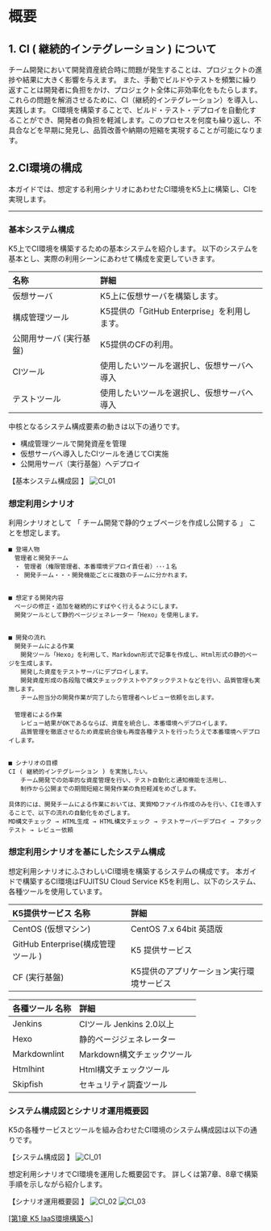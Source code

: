 # 概要

## 1. CI ( 継続的インテグレーション ) について

チーム開発において開発資産統合時に問題が発生することは、プロジェクトの進捗や結果に大きく影響を与えます。
また、手動でビルドやテストを頻繁に繰り返すことは開発者に負担をかけ、プロジェクト全体に非効率化をもたらします。
これらの問題を解消させるために、CI（継続的インテグレーション）を導入し、実践します。
CI環境を構築することで、ビルド・テスト・デプロイを自動化することができ、開発者の負担を軽減します。このプロセスを何度も繰り返し、不具合などを早期に発見し、品質改善や納期の短縮を実現することが可能になります。

## 2.CI環境の構成

本ガイドでは、想定する利用シナリオにあわせたCI環境をK5上に構築し、CIを実現します。

------------------------------------------------------------------------------------------------

### 基本システム構成

K5上でCI環境を構築するための基本システムを紹介します。
以下のシステムを基本とし、実際の利用シーンにあわせて構成を変更していきます。

 名称                             | 詳細
:-------------------------------- | :--------------------------------
仮想サーバ                        | K5上に仮想サーバを構築します。
構成管理ツール                    | K5提供の「GitHub Enterprise」を利用します。
公開用サーバ (実行基盤)           | K5提供のCFの利用。
CIツール                          | 使用したいツールを選択し、仮想サーバへ導入
テストツール                      | 使用したいツールを選択し、仮想サーバへ導入

中核となるシステム構成要素の動きは以下の通りです。

- 構成管理ツールで開発資産を管理
- 仮想サーバへ導入したCIツールを通じてCI実施
- 公開用サーバ（実行基盤）へデプロイ

【基本システム構成図 】
  ![CI_01](./image/ci_00.jpg)

### 想定利用シナリオ

利用シナリオとして 「 チーム開発で静的ウェブページを作成し公開する 」 ことを想定します。 
 
	■ 登場人物  
	　管理者と開発チーム  
	　・ 管理者（権限管理者、本番環境デプロイ責任者）･･･１名  
	　・ 開発チーム・・・開発機能ごとに複数のチームに分かれます。  
	
	
	■ 想定する開発内容  
	　ページの修正・追加を継続的にすばやく行えるようにします。  
	　開発ツールとして静的ページジェネレーター「Hexo」を使用します。  
	
	
	■ 開発の流れ  
	　開発チームによる作業  
	　　開発ツール「Hexo」を利用して、Markdown形式で記事を作成し、Html形式の静的ページを生成します。  
	　　開発した資産をテストサーバにデプロイします。  
	　　開発資産形成の各段階で構文チェックテストやアタックテストなどを行い、品質管理も実施します。  
	　　チーム担当分の開発作業が完了したら管理者へレビュー依頼を出します。  
	　  
	　管理者による作業  
	　　レビュー結果がOKであるならば、資産を統合し、本番環境へデプロイします。  
	　　品質管理を徹底させるため資産統合後も再度各種テストを行ったうえで本番環境へデプロイします。  
	
	
	■ シナリオの目標  
	CI ( 継続的インテグレーション ) を実施したい。  
	　　チーム開発での効率的な資産管理を行い、テスト自動化と通知機能を活用し、  
	　　制作から公開までの期間短縮と開発作業の負担軽減をめざします。  
	
	具体的には、開発チームによる作業においては、実質MDファイル作成のみを行い、CIを導入することで、以下の流れの自動化をめざします。  
	MD構文チェック → HTML生成 → HTML構文チェック → テストサーバーデプロイ → アタックテスト → レビュー依頼    

### 想定利用シナリオを基にしたシステム構成

想定利用シナリオにふさわしいCI環境を構築するシステムの構成です。
本ガイドで構築するCI環境はFUJITSU Cloud Service K5を利用し、以下のシステム、各種ツールを使用しています。

K5提供サービス 名称               | 詳細
:-------------------------------- | :--------------------------------
CentOS (仮想マシン)               | CentOS 7.x 64bit 英語版
GitHub Enterprise(構成管理ツール ) | K5 提供サービス
CF (実行基盤)                     | K5提供のアプリケーション実行環境サービス

各種ツール 名称                   | 詳細
:-------------------------------- | :--------------------------------
Jenkins                           | CIツール  Jenkins 2.0以上
Hexo                              | 静的ページジェネレーター
Markdownlint                      | Markdown構文チェックツール
Htmlhint                          | Html構文チェックツール
Skipfish                          | セキュリティ調査ツール

### システム構成図とシナリオ運用概要図

K5の各種サービスとツールを組み合わせたCI環境のシステム構成図は以下の通りです。

【システム構成図 】
  ![CI_01](./image/ci_01.jpg)

想定利用シナリオでCI環境を運用した概要図です。
詳しくは第7章、8章で構築手順を示しながら紹介します。

【シナリオ運用概要図 】
  ![CI_02](./image/ci_02.jpg)
  ![CI_03](./image/ci_03.jpg)

[[第1章 K5 IaaS環境構築へ]](iaas.md)
